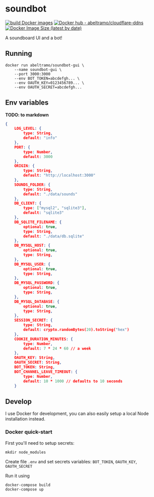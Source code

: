 # soundbot
[![build Docker images](https://github.com/ABeltramo/soundbot-gui/actions/workflows/docker-hub-build.yml/badge.svg)](https://github.com/ABeltramo/soundbot-gui/actions/workflows/docker-hub-build.yml) [![Docker hub - abeltramo/cloudflare-ddns](https://img.shields.io/badge/docker-abeltramo%2Fsoundbot--gui-success)](https://hub.docker.com/repository/docker/abeltramo/soundbot-gui) [![Docker Image Size (latest by date)](https://img.shields.io/docker/image-size/abeltramo/soundbot-gui)](https://hub.docker.com/repository/docker/abeltramo/soundbot-gui/tags?page=1&ordering=last_updated)


A soundboard UI and a bot!

## Running

```
docker run abeltramo/soundbot-gui \
    --name soundbot-gui \
    --port 3000:3000
    --env BOT_TOKEN=abcdefgh... \
    --env OAUTH_KEY=0123456789... \
    --env OAUTH_SECRET=abcdefgh...
```

## Env variables

**TODO: to markdown**

```json
{
    LOG_LEVEL: {
        type: String,
        default: "info"
    },
    PORT: {
        type: Number,
        default: 3000
    },
    ORIGIN: {
        type: String,
        default: "http://localhost:3000"
    },
    SOUNDS_FOLDER: {
        type: String,
        default: "./data/sounds"
    },
    DB_CLIENT: {
        type: ["mysql2", "sqlite3"],
        default: "sqlite3"
    },
    DB_SQLITE_FILENAME: {
        optional: true,
        type: String,
        default: "./data/db.sqlite"
    },
    DB_MYSQL_HOST: {
        optional: true,
        type: String,
    },
    DB_MYSQL_USER: {
        optional: true,
        type: String,
    },
    DB_MYSQL_PASSWORD: {
        optional: true,
        type: String,
    },
    DB_MYSQL_DATABASE: {
        optional: true,
        type: String,
    },
    SESSION_SECRET: {
        type: String,
        default: crypto.randomBytes(20).toString("hex")
    },
    COOKIE_DURATION_MINUTES: {
        type: Number,
        default: 7 * 24 * 60 // a week
    },
    OAUTH_KEY: String,
    OAUTH_SECRET: String,
    BOT_TOKEN: String,
    BOT_CHANNEL_LEAVE_TIMEOUT: {
        type: Number,
        default: 10 * 1000 // defaults to 10 seconds
    }
```

## Develop

I use Docker for development, you can also easily setup a local Node installation instead.

### Docker quick-start

First you'll need to setup secrets:

```
mkdir node_modules
```

Create file `.env` and set secrets variables: `BOT_TOKEN`, `OAUTH_KEY`, `OAUTH_SECRET`

Run it using
```
docker-compose build
docker-compose up
```